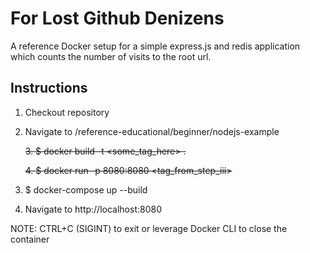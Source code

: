 # For Lost Github Denizens

A reference Docker setup for a simple express.js and redis application which counts the number of visits to the root url.

## Instructions

1. Checkout repository
2. Navigate to /reference-educational/beginner/nodejs-example

   ~~3. \$ docker build -t <some_tag_here> .~~

   ~~4. \$ docker run -p 8080:8080 <tag_from_step_iii>~~

3. \$ docker-compose up --build
4. Navigate to http://localhost:8080

NOTE: CTRL+C (SIGINT) to exit or leverage Docker CLI to close the container
